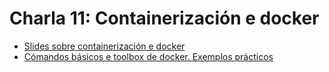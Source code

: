 # Charla 11: Containerización e docker

- [Slides sobre containerización e docker](pdf/containerizacion_con_docker.pdf)
- [Cómandos básicos e toolbox de docker. Exemplos prácticos](index.html)

